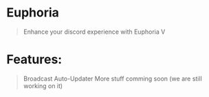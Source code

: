 # Euphoria
> Enhance your discord experience with Euphoria V

# Features:
> Broadcast
> Auto-Updater
> More stuff comming soon (we are still working on it)
